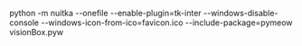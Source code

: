 python -m nuitka --onefile --enable-plugin=tk-inter --windows-disable-console --windows-icon-from-ico=favicon.ico --include-package=pymeow visionBox.pyw